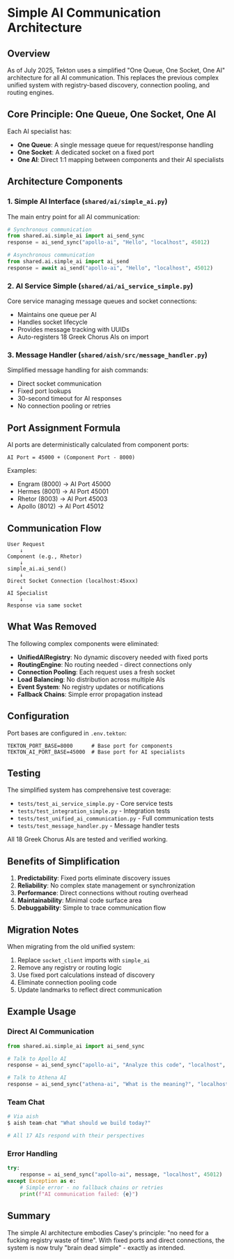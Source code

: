 # Simple AI Communication Architecture

## Overview

As of July 2025, Tekton uses a simplified "One Queue, One Socket, One AI" architecture for all AI communication. This replaces the previous complex unified system with registry-based discovery, connection pooling, and routing engines.

## Core Principle: One Queue, One Socket, One AI

Each AI specialist has:
- **One Queue**: A single message queue for request/response handling
- **One Socket**: A dedicated socket on a fixed port
- **One AI**: Direct 1:1 mapping between components and their AI specialists

## Architecture Components

### 1. Simple AI Interface (`shared/ai/simple_ai.py`)
The main entry point for all AI communication:

```python
# Synchronous communication
from shared.ai.simple_ai import ai_send_sync
response = ai_send_sync("apollo-ai", "Hello", "localhost", 45012)

# Asynchronous communication  
from shared.ai.simple_ai import ai_send
response = await ai_send("apollo-ai", "Hello", "localhost", 45012)
```

### 2. AI Service Simple (`shared/ai/ai_service_simple.py`)
Core service managing message queues and socket connections:
- Maintains one queue per AI
- Handles socket lifecycle
- Provides message tracking with UUIDs
- Auto-registers 18 Greek Chorus AIs on import

### 3. Message Handler (`shared/aish/src/message_handler.py`)
Simplified message handling for aish commands:
- Direct socket communication
- Fixed port lookups
- 30-second timeout for AI responses
- No connection pooling or retries

## Port Assignment Formula

AI ports are deterministically calculated from component ports:

```
AI Port = 45000 + (Component Port - 8000)
```

Examples:
- Engram (8000) → AI Port 45000
- Hermes (8001) → AI Port 45001
- Rhetor (8003) → AI Port 45003
- Apollo (8012) → AI Port 45012

## Communication Flow

```
User Request
    ↓
Component (e.g., Rhetor)
    ↓
simple_ai.ai_send()
    ↓
Direct Socket Connection (localhost:45xxx)
    ↓
AI Specialist
    ↓
Response via same socket
```

## What Was Removed

The following complex components were eliminated:
- **UnifiedAIRegistry**: No dynamic discovery needed with fixed ports
- **RoutingEngine**: No routing needed - direct connections only
- **Connection Pooling**: Each request uses a fresh socket
- **Load Balancing**: No distribution across multiple AIs
- **Event System**: No registry updates or notifications
- **Fallback Chains**: Simple error propagation instead

## Configuration

Port bases are configured in `.env.tekton`:
```
TEKTON_PORT_BASE=8000      # Base port for components
TEKTON_AI_PORT_BASE=45000  # Base port for AI specialists
```

## Testing

The simplified system has comprehensive test coverage:
- `tests/test_ai_service_simple.py` - Core service tests
- `tests/test_integration_simple.py` - Integration tests
- `tests/test_unified_ai_communication.py` - Full communication tests
- `tests/test_message_handler.py` - Message handler tests

All 18 Greek Chorus AIs are tested and verified working.

## Benefits of Simplification

1. **Predictability**: Fixed ports eliminate discovery issues
2. **Reliability**: No complex state management or synchronization
3. **Performance**: Direct connections without routing overhead
4. **Maintainability**: Minimal code surface area
5. **Debuggability**: Simple to trace communication flow

## Migration Notes

When migrating from the old unified system:
1. Replace `socket_client` imports with `simple_ai`
2. Remove any registry or routing logic
3. Use fixed port calculations instead of discovery
4. Eliminate connection pooling code
5. Update landmarks to reflect direct communication

## Example Usage

### Direct AI Communication
```python
from shared.ai.simple_ai import ai_send_sync

# Talk to Apollo AI
response = ai_send_sync("apollo-ai", "Analyze this code", "localhost", 45012)

# Talk to Athena AI  
response = ai_send_sync("athena-ai", "What is the meaning?", "localhost", 45005)
```

### Team Chat
```python
# Via aish
$ aish team-chat "What should we build today?"

# All 17 AIs respond with their perspectives
```

### Error Handling
```python
try:
    response = ai_send_sync("apollo-ai", message, "localhost", 45012)
except Exception as e:
    # Simple error - no fallback chains or retries
    print(f"AI communication failed: {e}")
```

## Summary

The simple AI architecture embodies Casey's principle: "no need for a fucking registry waste of time". With fixed ports and direct connections, the system is now truly "brain dead simple" - exactly as intended.
